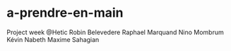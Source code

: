 # a-prendre-en-main
Project week @Hetic
Robin Belevedere
Raphael Marquand
Nino Mombrum
Kévin Nabeth
Maxime Sahagian
